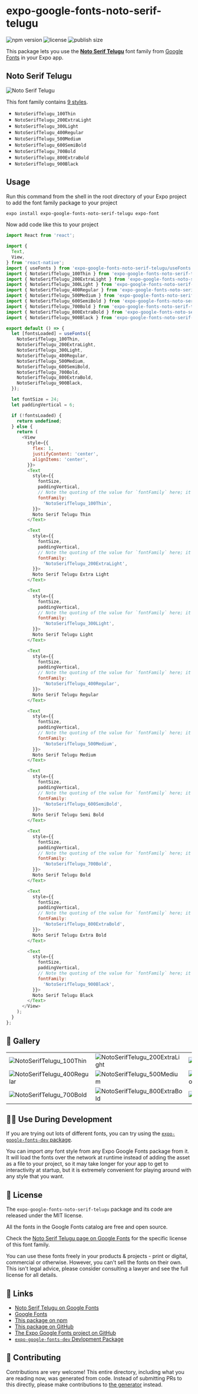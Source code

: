 # expo-google-fonts-noto-serif-telugu

![npm version](https://flat.badgen.net/npm/v/expo-google-fonts-noto-serif-telugu)
![license](https://flat.badgen.net/github/license/expo/google-fonts)
![publish size](https://flat.badgen.net/packagephobia/install/expo-google-fonts-noto-serif-telugu)

This package lets you use the [**Noto Serif Telugu**](https://fonts.google.com/specimen/Noto+Serif+Telugu) font family from [Google Fonts](https://fonts.google.com/) in your Expo app.

## Noto Serif Telugu

![Noto Serif Telugu](./font-family.png)

This font family contains [9 styles](#-gallery).

- `NotoSerifTelugu_100Thin`
- `NotoSerifTelugu_200ExtraLight`
- `NotoSerifTelugu_300Light`
- `NotoSerifTelugu_400Regular`
- `NotoSerifTelugu_500Medium`
- `NotoSerifTelugu_600SemiBold`
- `NotoSerifTelugu_700Bold`
- `NotoSerifTelugu_800ExtraBold`
- `NotoSerifTelugu_900Black`

## Usage

Run this command from the shell in the root directory of your Expo project to add the font family package to your project
```sh
expo install expo-google-fonts-noto-serif-telugu expo-font
```

Now add code like this to your project
```js
import React from 'react';

import {
  Text,
  View,
} from 'react-native';
import { useFonts } from 'expo-google-fonts-noto-serif-telugu/useFonts';
import { NotoSerifTelugu_100Thin } from 'expo-google-fonts-noto-serif-telugu/100Thin';
import { NotoSerifTelugu_200ExtraLight } from 'expo-google-fonts-noto-serif-telugu/200ExtraLight';
import { NotoSerifTelugu_300Light } from 'expo-google-fonts-noto-serif-telugu/300Light';
import { NotoSerifTelugu_400Regular } from 'expo-google-fonts-noto-serif-telugu/400Regular';
import { NotoSerifTelugu_500Medium } from 'expo-google-fonts-noto-serif-telugu/500Medium';
import { NotoSerifTelugu_600SemiBold } from 'expo-google-fonts-noto-serif-telugu/600SemiBold';
import { NotoSerifTelugu_700Bold } from 'expo-google-fonts-noto-serif-telugu/700Bold';
import { NotoSerifTelugu_800ExtraBold } from 'expo-google-fonts-noto-serif-telugu/800ExtraBold';
import { NotoSerifTelugu_900Black } from 'expo-google-fonts-noto-serif-telugu/900Black';

export default () => {
  let [fontsLoaded] = useFonts({
    NotoSerifTelugu_100Thin,
    NotoSerifTelugu_200ExtraLight,
    NotoSerifTelugu_300Light,
    NotoSerifTelugu_400Regular,
    NotoSerifTelugu_500Medium,
    NotoSerifTelugu_600SemiBold,
    NotoSerifTelugu_700Bold,
    NotoSerifTelugu_800ExtraBold,
    NotoSerifTelugu_900Black,
  });

  let fontSize = 24;
  let paddingVertical = 6;

  if (!fontsLoaded) {
    return undefined;
  } else {
    return (
      <View
        style={{
          flex: 1,
          justifyContent: 'center',
          alignItems: 'center',
        }}>
        <Text
          style={{
            fontSize,
            paddingVertical,
            // Note the quoting of the value for `fontFamily` here; it expects a string!
            fontFamily:
              'NotoSerifTelugu_100Thin',
          }}>
          Noto Serif Telugu Thin
        </Text>

        <Text
          style={{
            fontSize,
            paddingVertical,
            // Note the quoting of the value for `fontFamily` here; it expects a string!
            fontFamily:
              'NotoSerifTelugu_200ExtraLight',
          }}>
          Noto Serif Telugu Extra Light
        </Text>

        <Text
          style={{
            fontSize,
            paddingVertical,
            // Note the quoting of the value for `fontFamily` here; it expects a string!
            fontFamily:
              'NotoSerifTelugu_300Light',
          }}>
          Noto Serif Telugu Light
        </Text>

        <Text
          style={{
            fontSize,
            paddingVertical,
            // Note the quoting of the value for `fontFamily` here; it expects a string!
            fontFamily:
              'NotoSerifTelugu_400Regular',
          }}>
          Noto Serif Telugu Regular
        </Text>

        <Text
          style={{
            fontSize,
            paddingVertical,
            // Note the quoting of the value for `fontFamily` here; it expects a string!
            fontFamily:
              'NotoSerifTelugu_500Medium',
          }}>
          Noto Serif Telugu Medium
        </Text>

        <Text
          style={{
            fontSize,
            paddingVertical,
            // Note the quoting of the value for `fontFamily` here; it expects a string!
            fontFamily:
              'NotoSerifTelugu_600SemiBold',
          }}>
          Noto Serif Telugu Semi Bold
        </Text>

        <Text
          style={{
            fontSize,
            paddingVertical,
            // Note the quoting of the value for `fontFamily` here; it expects a string!
            fontFamily:
              'NotoSerifTelugu_700Bold',
          }}>
          Noto Serif Telugu Bold
        </Text>

        <Text
          style={{
            fontSize,
            paddingVertical,
            // Note the quoting of the value for `fontFamily` here; it expects a string!
            fontFamily:
              'NotoSerifTelugu_800ExtraBold',
          }}>
          Noto Serif Telugu Extra Bold
        </Text>

        <Text
          style={{
            fontSize,
            paddingVertical,
            // Note the quoting of the value for `fontFamily` here; it expects a string!
            fontFamily:
              'NotoSerifTelugu_900Black',
          }}>
          Noto Serif Telugu Black
        </Text>
      </View>
    );
  }
};

```

## 🔡 Gallery


||||
|-|-|-|
|![NotoSerifTelugu_100Thin](.//100Thin/NotoSerifTelugu_100Thin.ttf.png)|![NotoSerifTelugu_200ExtraLight](.//200ExtraLight/NotoSerifTelugu_200ExtraLight.ttf.png)|![NotoSerifTelugu_300Light](.//300Light/NotoSerifTelugu_300Light.ttf.png)||
|![NotoSerifTelugu_400Regular](.//400Regular/NotoSerifTelugu_400Regular.ttf.png)|![NotoSerifTelugu_500Medium](.//500Medium/NotoSerifTelugu_500Medium.ttf.png)|![NotoSerifTelugu_600SemiBold](.//600SemiBold/NotoSerifTelugu_600SemiBold.ttf.png)||
|![NotoSerifTelugu_700Bold](.//700Bold/NotoSerifTelugu_700Bold.ttf.png)|![NotoSerifTelugu_800ExtraBold](.//800ExtraBold/NotoSerifTelugu_800ExtraBold.ttf.png)|![NotoSerifTelugu_900Black](.//900Black/NotoSerifTelugu_900Black.ttf.png)||


## 👩‍💻 Use During Development

If you are trying out lots of different fonts, you can try using the [`expo-google-fonts-dev` package](https://github.com/freeboub/google-fonts/tree/master/font-packages/dev#readme).

You can import *any* font style from any Expo Google Fonts package from it. It will load the fonts
over the network at runtime instead of adding the asset as a file to your project, so it may take longer
for your app to get to interactivity at startup, but it is extremely convenient
for playing around with any style that you want.

## 📖 License

The `expo-google-fonts-noto-serif-telugu` package and its code are released under the MIT license.

All the fonts in the Google Fonts catalog are free and open source.

Check the [Noto Serif Telugu page on Google Fonts](https://fonts.google.com/specimen/Noto+Serif+Telugu) for the specific license of this font family.

You can use these fonts freely in your products & projects - print or digital, commercial or otherwise. However, you can't sell the fonts on their own. This isn't legal advice, please consider consulting a lawyer and see the full license for all details.

## 🔗 Links

- [Noto Serif Telugu on Google Fonts](https://fonts.google.com/specimen/Noto+Serif+Telugu)
- [Google Fonts](https://fonts.google.com/)
- [This package on npm](https://www.npmjs.com/package/expo-google-fonts-noto-serif-telugu)
- [This package on GitHub](https://github.com/freeboub/google-fonts/tree/master/font-packages/noto-serif-telugu)
- [The Expo Google Fonts project on GitHub](https://github.com/freeboub/google-fonts)
- [`expo-google-fonts-dev` Devlopment Package](https://github.com/freeboub/google-fonts/tree/master/font-packages/dev)

## 🤝 Contributing

Contributions are very welcome! This entire directory, including what you are reading now, was generated from code. Instead of submitting PRs to this directly, please make contributions to [the generator](https://github.com/freeboub/google-fonts/tree/master/packages/generator) instead.

